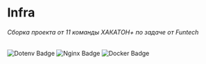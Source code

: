 # Infra
###### Сборка проекта от 11 команды ХАКАТОН+ по задаче от Funtech
<img src="https://img.shields.io/badge/Dotenv-%23ECD53F.svg?style=for-the-badge&logo=dotenv&logoColor=black" alt="Dotenv Badge" /> <img src="https://img.shields.io/badge/Nginx-%23009639.svg?style=for-the-badge&logo=dotenv&logoColor=white" alt="Nginx Badge" /> <img src="https://img.shields.io/badge/Docker-%232496ED.svg?style=for-the-badge&logo=dotenv&logoColor=white" alt="Docker Badge" />
